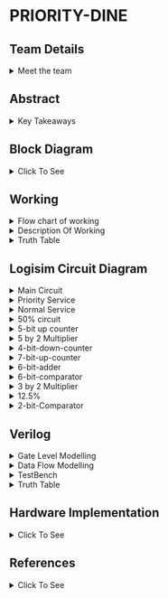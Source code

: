 # PRIORITY-DINE

<!-- First Section -->
## Team Details
<details>
  <summary>Meet the team</summary>

  - Semester: 3rd Sem B. Tech. CSE

  - Section: S2

  - Member-1: Mithun Patil V N , 231CS234 , mithunpatilvn.231cs234@nitk.edu.in 

  - Member-2: Pranav Venkat Y K , 231CS242 , pranavvenkatyk.231cs242@nitk.edu.in

  - Member-3: Yashwanth R , 231CS265 , yashwanthr.231cs265@nitk.edu.in
</details>

<!-- Second Section -->
## Abstract
<details>
  <summary>Key Takeaways</summary>
  
  1. **Motivation**:
  The inspiration for this project came from observing a gap in our campus food court services. Due to time constraints between classes, students often struggle with long wait timesfor their orders. While the food court was willing to offer a priority service for an additionalfee, there was no effective channel to facilitate this option. This project aims to bridge that gapby providing a platform where students can pay extra to receive their orders faster, enhancing
convenience and efficiency for both customers and the food court.

2. **Problem Statement**:
Priority Dine was created to solve this problem. It lets customers choose the order in
which their food is served—whether they want their drink first, their starter, or the main
course right away. This makes the dining experience more enjoyable for customers because
they can get their meal the way they prefer.
For hotel and restaurant owners, Priority Dine is also useful because it keeps track of all the
orders for the day. This helps owners know how much food is being ordered and can assist in
managing staff and supplies more efficiently. Overall, Priority Dine makes dining more flexible
for customers and more organized for businesses.

3. **Features**:
Priority Dine is a special service that helps people enjoy their food just the way they want.
We have three choices:
    1. **Priority Service**: If you want your food really fast, you can pay a little extra, and
it will come to you sooner.
    2. **Standard Service**: This is the regular way. You pay the normal price, and your food
comes when it usually does.
    3. **Discounted Service**: If your food takes too long, you get some money taken off your bill.

This way, everyone can choose how they want their food. It makes eating out more fun
and helps restaurants serve their customers better. Priority Dine helps make sure everyone is
happy when they eat!
    

</details>

<!--Third Section-->
## Block Diagram
<details>
  <summary>Click To See</summary>
  
  ![S2-T14](https://github.com/Mithun-144/S2-T14/blob/65d086898b42422ce58c8c3a66e49b8f8ace7ffe/Snapshots/S2-T14.drawio.png)
</details>

## Working
<details>
  <summary>Flow chart of working</summary>
  
  ![Flow Chart](https://github.com/Mithun-144/S2-T14/blob/15761d4b806e93c2fe83d70f696f7c4df7943578/Snapshots/working.drawio%20(1).png)
</details>

<details>
  <summary>Description Of Working</summary>

- *Menu Sections (Starters, Main Course, Dessert)*:

The menu is divided into these three categories. The items from these categories can be ordered.


- *Availability Check (Down Counter)*:

For each item ordered from a specific section, a down counter checks its availability.

This is represented by LED:

Light On: Item is available.

Light Off: Item is not available.

- *Order Priority Input*:

The system takes input for order priority, determining which section (Starters, Main Course, or
Dessert) should be served first.
This process involves a comparator, which compares the input priorities to decide the order in which
the items should be prepared and served.

- *Service Type Input (Normal/Priority)*:

The customer can select between two types of services:
- Normal Service
- Priority Service

- *Cost Calculation*:

The cost is calculated based on the items ordered and the type of service selected.

- *Estimated Time Display*:

Once the service type and order details are entered, the system calculates and displays the estimated time required to prepare the order.

An Order Ready Alarm is activated once the order is completed within the estimated time.
Priority Service:

- *For priority service*:

An additional Priority Fee (12.5 percent of the total cost) is applied.
The estimated time for the order is reduced.

- *If the time to serve exceeds the reduced time*:

A portion of the money (50percent of the cost) is returned to the customer.
The Order Ready Alarm is activated to indicate when the order is ready.

- *Timer and Comparator Logic*:

A timer and comparator are used to track the time taken to prepare the order.
If the preparation time exceeds the estimated or reduced time, the system triggers actions like money
return for priority customers.

A Up Counter is used to keep track total orders of the day.
</details>

<details>
  <summary>Truth Table</summary>
    
  Time   | A      | Total Cost  | Total Time |Total Time(Pr)  |Total Prioriy cost |Time Exceeded |Cost Return |
  |-------|-------|-------------|------------|----------------|-------------------|--------------|------------|
  0    | 000000 |   0000000   |    00000   |       00000    |          00000    |      0       |  000000      |  
  5    | 000000 |   0000000   |    00000   |       00000    |          00000    |      1       |  000000      | 
 10    | 000001 |   0001010   |    00011   |       00010    |          00001    |      0       |  000000      |  
 15    | 000001 |   0001010   |    00011   |       00010    |          00001    |      1       |  000101      |  
 20    | 000010 |   0001010   |    00011   |       00010    |          00001    |      0       |  000000      | 
 25    | 000010 |   0001010   |    00011   |       00010    |          00001    |      1       |  000101      |  
 30    | 000011 |   0010100   |    00110   |       00100    |          00010    |      0       |  000000      |  
 35    | 000011 |   0010100   |    00110   |       00100    |          00010    |      1       |  001010      |
 40    | 000100 |   0011110   |    00111   |       00110    |          00011    |      0       |  000000      |
 45    | 000100 |   0011110   |    00111   |       00110    |          00011    |      1       |  001111      |
 80    | 001000 |   0011110   |    00111   |       00110    |          00011    |      0       |  000000      |  
 85    | 001000 |   0011110   |    00111   |       00110    |          00011    |      1       |  001111      |
 160   | 010000 |   0010100   |    00101   |       00100    |          00010    |      0       |  000000      | 
 165   | 010000 |   0010100   |    00101   |       00100    |          00010    |      1       |  001010      |
 320   | 100000 |   0010100   |    00101   |       00100    |          00010    |      0       |  000000      | 
 325   | 100000 |   0010100   |    00101   |       00100    |          00010    |      1       |  001010      |
 620   | 111110 |   1101110   |    11011   |       10110    |          01011    |      0       |  000000      | 
 625   | 111110 |   1101110   |    11011   |       10110    |          01011    |      1       |  110111      |  
 630   | 111111 |   1111000   |    11110   |       11000    |          01100    |      0       |  000000      |  
 635   | 111111 |   1111000   |    11110   |       11000    |          01100    |      1       |  111100      |  
 640   | 111111 |   1111000   |    11110   |       11000    |          01100    |      0       |  000000      |
</details>

<!--Fourth Section-->
## Logisim Circuit Diagram

<details>
  <summary>Main Circuit</summary>
  
  ![Main Circuit](https://github.com/Mithun-144/S2-T14/blob/fc29fd7089b0bbd21455bc566a14989b6463ddd8/Snapshots/Main%20Circuit.png)
</details>

</details>

<details>
  <summary>Priority Service</summary>
  
  ![Priority Service](https://github.com/Mithun-144/S2-T14/blob/cd1a77baae7e4c7e56e0f6a93bcac45629732bd7/Snapshots/Priority%20Service.png)
</details>

<details>
  <summary>Normal Service</summary>
  
  ![Normal Service](https://github.com/Mithun-144/S2-T14/blob/8fb644998055093e44b7d3f01b043d655ce38dce/Snapshots/Normal%20Service.png)
</details>

<details>
  <summary>50% circuit</summary>
  
  ![50%](https://github.com/Mithun-144/S2-T14/blob/6ad23a8b9fe9ba29bcf8b92b40140781b569b621/Snapshots/fifty_percent.png)
</details>

<details>
  <summary>5-bit up counter</summary>
  
   ![5-bit up counter](https://github.com/Mithun-144/S2-T14/blob/6ad23a8b9fe9ba29bcf8b92b40140781b569b621/Snapshots/five_bit_up_counter.png)
</details>

<details>
  <summary>5 by 2 Multiplier</summary>
  
   ![5 by 2 Multiplier](https://github.com/Mithun-144/S2-T14/blob/6ad23a8b9fe9ba29bcf8b92b40140781b569b621/Snapshots/five_by_2_multiplier.png)
</details>

<details>
  <summary>4-bit-down-counter</summary>
  
  ![4-bit-down-counterr](https://github.com/Mithun-144/S2-T14/blob/6ad23a8b9fe9ba29bcf8b92b40140781b569b621/Snapshots/four_bit_down_counter.png)
</details>

<details>
  <summary>7-bit-up-counter</summary>

   ![7-bit-up-counter](https://github.com/Mithun-144/S2-T14/blob/6ad23a8b9fe9ba29bcf8b92b40140781b569b621/Snapshots/seven_bit_up_counter.png)
</details>

<details>
  <summary>6-bit-adder</summary>
  
   ![6-bit-adder](https://github.com/Mithun-144/S2-T14/blob/6ad23a8b9fe9ba29bcf8b92b40140781b569b621/Snapshots/six_bit_adder.png)
  
</details>

<details>
  <summary>6-bit-comparator</summary>

   ![6-bit-comparator](https://github.com/Mithun-144/S2-T14/blob/6ad23a8b9fe9ba29bcf8b92b40140781b569b621/Snapshots/six_bit_comparator.png)
</details>

<details>
  <summary>3 by 2 Multiplier</summary>

![3*2 Multiplier](https://github.com/Mithun-144/S2-T14/blob/6ad23a8b9fe9ba29bcf8b92b40140781b569b621/Snapshots/three_by_2_multiplier.png)
</details>

<details>
  <summary>12.5%</summary>
  
  ![12.5%](https://github.com/Mithun-144/S2-T14/blob/6ad23a8b9fe9ba29bcf8b92b40140781b569b621/Snapshots/twelve_percent.png)
</details>

<details>
  <summary>2-bit-Comparator</summary>

   ![2-bit-Comparator](https://github.com/Mithun-144/S2-T14/blob/6ad23a8b9fe9ba29bcf8b92b40140781b569b621/Snapshots/two_bit_comparator.png)
</details>


<!--Fifth Section-->
## Verilog
<details>
  <summary>Gate Level Modelling</summary>

```verilog
 module f_adder(
    input a, b, cin,
    output sum, carry
);
    wire xor1_out, and1_out, and2_out;

    xor (xor1_out, a, b);
    xor (sum, xor1_out, cin);

    and (and1_out, a, b);
    and (and2_out, cin, xor1_out);
    or (carry, and1_out, and2_out);

endmodule

module six_bit_adder(
    input [5:0] a, input [5:0] b,
    output [5:0] sum, output carry
);
    wire c1, c2, c3, c4, c5;

    // Instantiate full adders for each bit
    f_adder fa0(a[0], b[0], 1'b0, sum[0], c1);
    f_adder fa1(a[1], b[1], c1, sum[1], c2);
    f_adder fa2(a[2], b[2], c2, sum[2], c3);
    f_adder fa3(a[3], b[3], c3, sum[3], c4);
    f_adder fa4(a[4], b[4], c4, sum[4], c5);
    f_adder fa5(a[5], b[5], c5, sum[5], carry);
endmodule

module four_bit_adder(
    input [3:0] a, input [3:0] b,
    output [3:0] sum, output carry
);
    wire c1, c2, c3;

    // Instantiate full adders for each bit
    f_adder fa0(a[0], b[0], 1'b0, sum[0], c1);
    f_adder fa1(a[1], b[1], c1, sum[1], c2);
    f_adder fa2(a[2], b[2], c2, sum[2], c3);
    f_adder fa3(a[3], b[3], c3, sum[3], carry);
endmodule

module priorityservice(A,ex, totaltime, totalcost, carry1, carry2 ,  totalrtime, totalrcost, carry3, carry4,costreturn,carry5);
    input [0:5] A;
    input ex;
    output [0:3] totaltime;
    output [0:5] totalcost;
    output [0:3] totalrcost;
    output [0:3] totalrtime;
    output [0:5] costreturn;
    output [0:5] returncost;
    output carry1;
    output carry2;
    output carry3;
    output carry4;
    output carry5;
    // Internal wires for costs and times per service
    wire [0:5] costa1, costa2, costa3, costa4, costa5, costa6;
    wire [0:3] timea1, timea2, timea3, timea4, timea5, timea6;

    wire [0:3] rcosta1, rcosta2, rcosta3, rcosta4, rcosta5, rcosta6;
    wire [0:3] rtimea1, rtimea2, rtimea3, rtimea4, rtimea5, rtimea6;

    wire [0:5] recosta1, recosta2, recosta3, recosta4, recosta5, recosta6;

    // Wires for intermediate summation results and carry bits
    wire [0:5] w, a, y, b;
    wire [0:3] w1, x1, y1, z1;
    wire [0:3] w2, x2, y2, z2;
    wire [0:3] w3, x3, y3, z3;
    wire [0:5] w4, x4, y4, z4;
    wire c1, c2, c3, c4, c5;
    wire d1, d2, d3, d4, d5;
    wire e1, e2, e3, e4, e5;

    wire q1, q2, q3, q4, q5;
    wire t1, t2, t3, t4, t5;

    // Assigning costs and times for each service
    assign costa1 = A[0] ? 6'b010100 : 6'b000000;
    assign costa2 = A[1] ? 6'b010100 : 6'b000000;
    assign costa3 = A[2] ? 6'b011110 : 6'b000000;
    assign costa4 = A[3] ? 6'b011110 : 6'b000000;
    assign costa5 = A[4] ? 6'b001010 : 6'b000000;
    assign costa6 = A[5] ? 6'b001010 : 6'b000000;

    // Times for each service
    assign timea1 = A[0] ? 4'b0101 : 4'b0000;
    assign timea2 = A[1] ? 4'b0101 : 4'b0000;
    assign timea3 = A[2] ? 4'b0111 : 4'b0000;
    assign timea4 = A[3] ? 4'b0111 : 4'b0000;
    assign timea5 = A[4] ? 4'b0011 : 4'b0000;
    assign timea6 = A[5] ? 4'b0011 : 4'b0000;

    // Assigning reduced costs and times for each service
    assign rcosta1 = A[0] ? 4'b0010 : 4'b0000;
    assign rcosta2 = A[1] ? 4'b0010 : 4'b0000;
    assign rcosta3 = A[2] ? 4'b0011 : 4'b0000;
    assign rcosta4 = A[3] ? 4'b0011 : 4'b0000;
    assign rcosta5 = A[4] ? 4'b0001 : 4'b0000;
    assign rcosta6 = A[5] ? 4'b0001 : 4'b0000;

    assign rtimea1 = A[0] ? 4'b0100 : 4'b0000;
    assign rtimea2 = A[1] ? 4'b0100 : 4'b0000;
    assign rtimea3 = A[2] ? 4'b0110 : 4'b0000;
    assign rtimea4 = A[3] ? 4'b0110 : 4'b0000;
    assign rtimea5 = A[4] ? 4'b0010 : 4'b0000;
    assign rtimea6 = A[5] ? 4'b0010 : 4'b0000;

    // Assigning cost to be returned for each service
    assign recosta1 = A[0] ? 6'b001010 : 6'b000000;
    assign recosta2 = A[1] ? 6'b001010 : 6'b000000;
    assign recosta3 = A[2] ? 6'b001111 : 6'b000000;
    assign recosta4 = A[3] ? 6'b001111 : 6'b000000;
    assign recosta5 = A[4] ? 6'b000101 : 6'b000000;
    assign recosta6 = A[5] ? 6'b000101 : 6'b000000;

    // Adding all costs using six_bit_adder modules with gate-level carry calculation
    six_bit_adder add1(costa1, costa2, w, c1);
    six_bit_adder add2(w, costa3, a, c2);
    six_bit_adder add3(a, costa4, y, c3);
    six_bit_adder add4(y, costa5, b, c4);
    six_bit_adder add5(b, costa6, totalcost, c5);
    
    // Carry1 = c1 OR c2 OR c3 OR c4 OR c5 using gate-level modeling
    or(carry1, c1, c2, c3, c4, c5);

    // Adding all times using four_bit_adder modules with gate-level carry calculation
    four_bit_adder add6(timea1, timea2, w1, d1);
    four_bit_adder add7(w1, timea3, x1, d2);
    four_bit_adder add8(x1, timea4, y1, d3);
    four_bit_adder add9(y1, timea5, z1, d4);
    four_bit_adder add10(z1, timea6, totaltime, d5);
    
    // Carry2 = d1 OR d2 OR d3 OR d4 OR d5 using gate-level modeling
    or(carry2, d1, d2, d3, d4, d5);

    // Adding all reduced costs using four_bit_adder modules with gate-level carry calculation
    four_bit_adder add11(rcosta1, rcosta2, w2, e1);
    four_bit_adder add12(w2, rcosta3, x2, e2);
    four_bit_adder add13(x2, rcosta4, y2, e3);
    four_bit_adder add14(y2, rcosta5, z2, e4);
    four_bit_adder add15(z2, rcosta6, totalrcost, e5);
    
    // Carry3 = e1 OR e2 OR e3 OR e4 OR e5 using gate-level modeling
    or(carry3, e1, e2, e3, e4, e5);

    // Adding all reduced times using four_bit_adder modules with gate-level carry calculation
    four_bit_adder add16(rtimea1, rtimea2, w3, q1);
    four_bit_adder add17(w3, rtimea3, x3, q2);
    four_bit_adder add18(x3, rtimea4, y3, q3);
    four_bit_adder add19(y3, rtimea5, z3, q4);
    four_bit_adder add20(z3, rtimea6, totalrtime, q5);
    
    // Carry4 = q1 OR q2 OR q3 OR q4 OR q5 using gate-level modeling
    or(carry4, q1, q2, q3, q4, q5);

    // Adding all return costs using six_bit_adder modules with gate-level carry calculation
    six_bit_adder add21(recosta1, recosta2, w4, t1);
    six_bit_adder add22(w4, recosta3, x4, t2);
    six_bit_adder add23(x4, recosta4, y4, t3);
    six_bit_adder add24(y4, recosta5, z4, t4);
    six_bit_adder add25(z4, recosta6, returncost, t5);
    
    // Carry5 = t1 OR t2 OR t3 OR t4 OR t5 using gate-level modeling
    or(carry5, t1, t2, t3, t4, t5);

    assign costreturn = ex ? returncost : 6'b000000;
endmodule

  ```
</details>

<details>
  <summary>Data Flow Modelling</summary>

  ```verilog
module f_adder(input a, b, cin, output sum, carry);
    assign sum = a ^ b ^ cin;
    assign carry = (a & b) | (cin & (a ^ b));
endmodule

module six_bit_adder(input [5:0] a, input [5:0] b, output [5:0] sum, output carry);
    wire c1, c2, c3, c4, c5;

    // Instantiate full adders for each bit
    f_adder fa0(a[0], b[0],1'b0, sum[0], c1);
    f_adder fa1(a[1], b[1], c1, sum[1], c2);
    f_adder fa2(a[2], b[2], c2, sum[2], c3);
    f_adder fa3(a[3], b[3], c3, sum[3], c4);
    f_adder fa4(a[4], b[4], c4, sum[4], c5);
    f_adder fa5(a[5], b[5], c5, sum[5], carry);
endmodule

module four_bit_adder(input [3:0] a, input [3:0] b,  output [3:0] sum, output carry);
    wire c1, c2, c3;

    // Instantiate full adders for each bit
    f_adder fa0(a[0], b[0],1'b0, sum[0], c1);
    f_adder fa1(a[1], b[1], c1, sum[1], c2);
    f_adder fa2(a[2], b[2], c2, sum[2], c3);
    f_adder fa3(a[3], b[3], c3, sum[3], carry);
endmodule

module priorityservice(A,ex, totaltime, totalcost, carry1, carry2 ,  totalrtime, totalrcost, carry3, carry4,costreturn,carry5);
    input [0:5] A;
    input ex;
    output [0:3] totaltime;
    output [0:5] totalcost;
    output [0:3] totalrcost;
    output [0:3] totalrtime;
    output [0:5] costreturn;
    output [0:5] returncost;
    output carry1;
    output carry2;
    output carry3;
    output carry4;
    output carry5;
    // Internal wires for costs and times per service
    wire [0:5] costa1, costa2, costa3, costa4, costa5, costa6;
    wire [0:3] timea1, timea2, timea3, timea4, timea5, timea6;

    wire [0:3] rcosta1, rcosta2, rcosta3, rcosta4, rcosta5, rcosta6;
    wire [0:3] rtimea1, rtimea2, rtimea3, rtimea4, rtimea5, rtimea6;

    wire [0:5] recosta1, recosta2, recosta3, recosta4, recosta5, recosta6;

    // Wires for intermediate summation results and carry bits
    wire [0:5]w; 
    wire [0:5]a;
    wire [0:5]y;
    wire [0:5]b;
    wire [0:3]w1;
    wire [0:3]x1;
    wire [0:3]y1;
    wire [0:3]z1;
    wire [0:3]w2;
    wire [0:3]x2;
    wire [0:3]y2;
    wire [0:3]z2;
    wire [0:3]w3;
    wire [0:3]x3;
    wire [0:3]y3;
    wire [0:3]z3;
    wire [0:5]w4;
    wire [0:5]x4;
    wire [0:5]y4;
    wire [0:5]z4;
    wire c1, c2, c3, c4,c5;
    wire d1, d2, d3, d4,d5;
    wire e1, e2, e3 ,e4,e5;

    wire q1, q2, q3, q4,q5;
    wire t1, t2, t3, t4,t5;
    // Assigning costs and times for each service
    assign costa1 = A[0] ? 6'b010100 : 6'b000000;
    assign costa2 = A[1] ? 6'b010100 : 6'b000000;
    assign costa3 = A[2] ? 6'b011110 : 6'b000000;
    assign costa4 = A[3] ? 6'b011110 : 6'b000000;
    assign costa5 = A[4] ? 6'b001010 : 6'b000000;
    assign costa6 = A[5] ? 6'b001010 : 6'b000000;

    // Times for each service
    assign timea1 = A[0] ? 4'b0101 : 4'b0000;
    assign timea2 = A[1] ? 4'b0101 : 4'b0000;
    assign timea3 = A[2] ? 4'b0111 : 4'b0000;
    assign timea4 = A[3] ? 4'b0111 : 4'b0000;
    assign timea5 = A[4] ? 4'b0011 : 4'b0000;
    assign timea6 = A[5] ? 4'b0011 : 4'b0000;

    
    // Assigning reduced costs and times for each service
    assign rcosta1 = A[0] ? 4'b0010 : 4'b0000;
    assign rcosta2 = A[1] ? 4'b0010 : 4'b0000;
    assign rcosta3 = A[2] ? 4'b0011 : 4'b0000;
    assign rcosta4 = A[3] ? 4'b0011 : 4'b0000;
    assign rcosta5 = A[4] ? 4'b0001 : 4'b0000;
    assign rcosta6 = A[5] ? 4'b0001 : 4'b0000;

    assign rtimea1 = A[0] ? 4'b0100 : 4'b0000;
    assign rtimea2 = A[1] ? 4'b0100 : 4'b0000;
    assign rtimea3 = A[2] ? 4'b0110 : 4'b0000;
    assign rtimea4 = A[3] ? 4'b0110 : 4'b0000;
    assign rtimea5 = A[4] ? 4'b0010 : 4'b0000;
    assign rtimea6 = A[5] ? 4'b0010 : 4'b0000;


    // Assigning cost to be returned for each service
    assign recosta1 = A[0] ? 6'b001010 : 6'b000000;
    assign recosta2 = A[1] ? 6'b001010 : 6'b000000;
    assign recosta3 = A[2] ? 6'b001111 : 6'b000000;
    assign recosta4 = A[3] ? 6'b001111 : 6'b000000;
    assign recosta5 = A[4] ? 6'b000101 : 6'b000000;
    assign recosta6 = A[5] ? 6'b000101 : 6'b000000;

    // Adding all costs using six_bit_adder modules
    six_bit_adder add1(costa1, costa2, w, c1);
    six_bit_adder add2(w, costa3, a, c2);
    six_bit_adder add3(a, costa4, y, c3);
    six_bit_adder add4(y, costa5, b, c4);
    six_bit_adder add5(b, costa6, totalcost, c5);
    assign carry1 = c1|c2|c3|c4|c5;

    // Adding all times using four_bit_adder modules
    four_bit_adder add6(timea1, timea2,w1, d1);
    four_bit_adder add7(w1, timea3, x1, d2);
    four_bit_adder add8(x1, timea4,  y1, d3);
    four_bit_adder add9(y1, timea5, z1, d4);
    four_bit_adder add10(z1, timea6,  totaltime, d5);
      assign carry2 = d1|d2|d3|d4|d5;

       // Adding all reduced costs using four_bit_adder modules
    four_bit_adder add11(rcosta1, rcosta2, w2, q1);
    four_bit_adder add21(w2, rcosta3, x2, q2);
    four_bit_adder add31(x2, rcosta4, y2, q3);
    four_bit_adder add41(y2, rcosta5, z2, q4);
    four_bit_adder add51(z2, rcosta6, totalrcost, q5);
    assign carry3 = q1|q2|q3|q4|q5; 

    // Adding all times using four_bit_adder modules
    four_bit_adder add61(rtimea1, rtimea2,w3, t1);
    four_bit_adder add71(w3, rtimea3, x3, t2);
    four_bit_adder add81(x3, rtimea4,  y3, t3);
    four_bit_adder add91(y3, rtimea5, z3, t4);
    four_bit_adder add101(z3, rtimea6,  totalrtime, t5);
      assign carry4 = t1|t2|t3|t4|t5;

     // Adding all return_costs using six_bit_adder modules
    six_bit_adder add111(recosta1, recosta2, w4, e1);
    six_bit_adder add211(w4, recosta3, x4, e2);
    six_bit_adder add113(x4, recosta4, y4, e3);
    six_bit_adder add411(y4, recosta5, z4, e4);
    six_bit_adder add511(z4, recosta6,returncost, e5);
    assign carry5 = e1|e2|e3|e4|e5;

    assign costreturn = ex ? returncost : 6'b000000;
endmodule
```
</details>

<details>
  <summary>TestBench</summary>

  ```verilog
module tb_normalservice;
    // Inputs to normalservice module
    reg [0:5] A;
    reg ex;
    
    // Outputs from normalservice module
    wire [0:3] totaltime;
    wire [0:5] totalcost;
    wire [0:3]totalrtime;
    wire [0:3]totalrcost;
    wire [0:5] costreturn;
    wire carry1,carry2,carry3,carry4,carry5;
    
    // Instantiate the normalservice module
    priorityservice x(A,ex, totaltime, totalcost, carry1, carry2 ,  totalrtime, totalrcost, carry3, carry4,costreturn,carry5);

    initial
    begin
        ex=1'b0;
        forever #5 ex=~ex;
    end    
    initial begin
        A = 6'b000000;
        // No services selected
        repeat(63)#10 A+=6'b000001;
        #10 $finish;
    end
    // Test procedure
    initial begin
        // Display Header
        $display("----------------NORMAL SERVICE---------------PRIORITY SERVICE----------------------------------------------");
        $display("Time   | A      | Total Cost  | Total Time |Total Time(Pr)  |Total Prioriy cost |Time Exceeded |Cost Return");        
        // Monitor outputs
        $monitor("%3d    | %b |   %b%b   |    %b%b   |       %b%b    |          %b%b    |      %b       |  %b ", $time, A ,carry1,totalcost,carry2,totaltime,carry4,totalrtime,carry3,totalrcost,ex,costreturn);
    end
endmodule
  ```
</details>

<details>
  <summary>Truth Table</summary>
    
  Time   | A      | Total Cost  | Total Time |Total Time(Pr)  |Total Prioriy cost |Time Exceeded |Cost Return |
  |-------|-------|-------------|------------|----------------|-------------------|--------------|------------|
  0    | 000000 |   0000000   |    00000   |       00000    |          00000    |      0       |  000000      |  
  5    | 000000 |   0000000   |    00000   |       00000    |          00000    |      1       |  000000      | 
 10    | 000001 |   0001010   |    00011   |       00010    |          00001    |      0       |  000000      |  
 15    | 000001 |   0001010   |    00011   |       00010    |          00001    |      1       |  000101      |  
 20    | 000010 |   0001010   |    00011   |       00010    |          00001    |      0       |  000000      | 
 25    | 000010 |   0001010   |    00011   |       00010    |          00001    |      1       |  000101      |  
 30    | 000011 |   0010100   |    00110   |       00100    |          00010    |      0       |  000000      |  
 35    | 000011 |   0010100   |    00110   |       00100    |          00010    |      1       |  001010      |
 40    | 000100 |   0011110   |    00111   |       00110    |          00011    |      0       |  000000      |
 45    | 000100 |   0011110   |    00111   |       00110    |          00011    |      1       |  001111      |
 80    | 001000 |   0011110   |    00111   |       00110    |          00011    |      0       |  000000      |  
 85    | 001000 |   0011110   |    00111   |       00110    |          00011    |      1       |  001111      |
 160   | 010000 |   0010100   |    00101   |       00100    |          00010    |      0       |  000000      | 
 165   | 010000 |   0010100   |    00101   |       00100    |          00010    |      1       |  001010      |
 320   | 100000 |   0010100   |    00101   |       00100    |          00010    |      0       |  000000      | 
 325   | 100000 |   0010100   |    00101   |       00100    |          00010    |      1       |  001010      |
 620   | 111110 |   1101110   |    11011   |       10110    |          01011    |      0       |  000000      | 
 625   | 111110 |   1101110   |    11011   |       10110    |          01011    |      1       |  110111      |  
 630   | 111111 |   1111000   |    11110   |       11000    |          01100    |      0       |  000000      |  
 635   | 111111 |   1111000   |    11110   |       11000    |          01100    |      1       |  111100      |  
 640   | 111111 |   1111000   |    11110   |       11000    |          01100    |      0       |  000000      |
</details>

<!--Sixth Section-->
## Hardware Implementation
<details>
  <summary>Click To See</summary>
  
  ![Harware Circuit](https://github.com/Mithun-144/S2-T14/blob/5f35e00a1d284464b491cd46d7af675f4dc3eb79/Snapshots/S2-T14-Hardware-Logisim.png)
<pre>
  IC's used are :-
  1. 7486 IC -  XOR              -count=1
  2. 7493 IC -  4-bit counter    -count=2
  3. 7485 IC -  4-bit comparator -count=1
  4. 7483 IC -  4-bit adder      -count=2
  5. 7408 IC -  AND              -count=2
  </pre>
  # Priority-Dine Circuit Explanation

This Priority-Dine circuit is designed to handle orders with a priority system, adjusting costs and processing times based on item selection and priority status.

---

## Components and Their Functions

1. **Inputs**
   - **Item1** and **Item2**: Represent individual items in the order. Each can be active (logic high) to indicate item selection.
   - **Priority Button**: When pressed, this button designates the order as a priority order, triggering priority-related logic for cost and time adjustments.
   - **Ready Button**: Signals that the order is complete and ready for pickup or delivery.

2. **4-Bit Adders**
   - Two 4-bit adders calculate the **Normal Cost** and **Normal Time** for the order. These values depend on which items are selected and the associated binary values for each item.

3. **4-Bit Counters**
   - **4-Bit UP Counters** are used to track the total number of orders. Each new order triggers a count increment, which is displayed as **Total Orders**.
   - Another 4-bit counter is responsible for tracking  timing aspects of the order.

4. **4-Bit Comparator**
   - The comparator compares binary outputs (such as calculated costs or times) against preset values or thresholds. It helps to implement conditional logic, potentially determining if certain conditions like cost limits or priority time are met.

5. **Logic Gates**
   - **AND Gates**: Ensure specific conditions are met simultaneously. For example, they could be used to check if both items are selected or if the priority button is pressed along with other specific conditions.
   - **OR Gates**: Allow the circuit to move forward if at least one of several conditions is met. For instance, they might combine signals from the Ready Button or other readiness-related conditions.

---

## Working of the Circuit

1. **Order Selection and Cost/Time Calculation**
   - When **Item1** or **Item2** is selected, these signals pass through the 4-bit adders, which calculate the **Normal Cost** and **Normal Time**.
   - The labels `x4` for **Normal Time** and **Normal Cost** likely indicate fixed weights in the binary addition process.

2. **Priority Adjustment**
   - If the **Priority Button** is pressed, the circuit activates additional pathways to calculate the **Reduced Time** and **Priority Fee**.
   - The labels `x3` for Reduced Time and `x2` for Priority Fee represent adjustments that involve adding specific values to reduce processing time and increase cost for prioritized orders.

3. **Order Ready Signal and Count Tracking**
   - Once an order is fully processed, the **Ready Button** indicates that the order is ready for pickup or delivery.
   - The **4-Bit UP Counter** increments with each order, reflecting the **Total Orders** processed in the system. This counter keeps track of the cumulative order count.

4. **Cost Return Logic**
   - Based on priority status and whether the order meets expected conditions, the logic gates control the **Cost Returned** signal.
   - The conditions for cost return involve checking if the actual processing time exceeded the expected time.

5. **Final Output**
   - The final output displays the total cost , the time required , and whether a cost return is due.
   - The combination of counters, adders, and comparators allows for dynamic adjustment of costs and time, especially for priority orders marked as ready.

---

## Summary

This Priority-Dine circuit effectively manages orders by calculating costs and times based on selected items and priority status. The **Ready Button** indicates when an order is prepared for pickup or delivery, while **counters** and **logic gates** monitor and control the order count and conditions for cost returns. The circuit achieves priority adjustments by using adders and logic gates rather than multipliers.

</details>

<!--Seventh Section-->
## References
<details>
 <summary>Click To See</summary> 
  
  1. M. Morris Mano, Digital Logic and Computer Design.
  2. Tutorials Point Youtube Channel.
 <url>
 http://www.youtube.com/@TutorialsPoint_ </url> 
</details>


